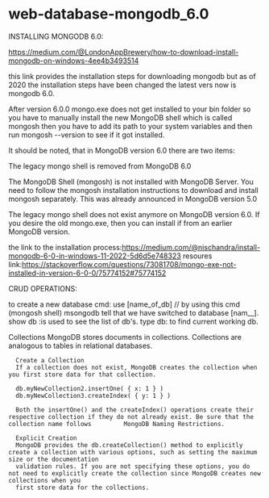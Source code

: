 # web-database-mongodb_6.0

INSTALLING MONGODB 6.0:

https://medium.com/@LondonAppBrewery/how-to-download-install-mongodb-on-windows-4ee4b3493514

this link provides the installation steps for downloading mongodb but as of 2020 the installation steps have been changed the latest vers now is mongodb 6.0.

After version 6.0.0 mongo.exe does not get installed to your bin folder so you have to manually install the new MongoDB shell which is called mongosh then you have to
add its path to your system variables and then run mongosh --version to see if it got installed. 

It should be noted, that in MongoDB version 6.0 there are two items:

The legacy mongo shell is removed from MongoDB 6.0

The MongoDB Shell (mongosh) is not installed with MongoDB Server. You need to follow the mongosh installation instructions to download and install mongosh separately. This was already announced in MongoDB version 5.0

The legacy mongo shell does not exist anymore on MongoDB version 6.0. If you desire the old mongo.exe, then you can install if from an earlier MongoDB version.

the link to the installation process:https://medium.com/@nischandra/install-mongodb-6-0-in-windows-11-2022-5d6d5e748323
resoures link:https://stackoverflow.com/questions/73081708/mongo-exe-not-installed-in-version-6-0-0/75774152#75774152

CRUD OPERATIONS:
  
  to create a new database cmd: use [name_of_db] // by using this cmd (mongosh shell) msongodb tell that we have switched to database [nam__].
  show db :is used to see the list of db's.
  type db: to find current working db.
  
  Collections
      MongoDB stores documents in collections. Collections are analogous to tables in relational databases.

      Create a Collection
      If a collection does not exist, MongoDB creates the collection when you first store data for that collection.

      db.myNewCollection2.insertOne( { x: 1 } )
      db.myNewCollection3.createIndex( { y: 1 } )

      Both the insertOne() and the createIndex() operations create their respective collection if they do not already exist. Be sure that the collection name follows         MongoDB Naming Restrictions.

      Explicit Creation
      MongoDB provides the db.createCollection() method to explicitly create a collection with various options, such as setting the maximum size or the documentation
      validation rules. If you are not specifying these options, you do not need to explicitly create the collection since MongoDB creates new collections when you 
      first store data for the collections.
      
      
      
      
      
      
      
      
      
      
      
      
      
      
      
      
      
      
      
      
      

